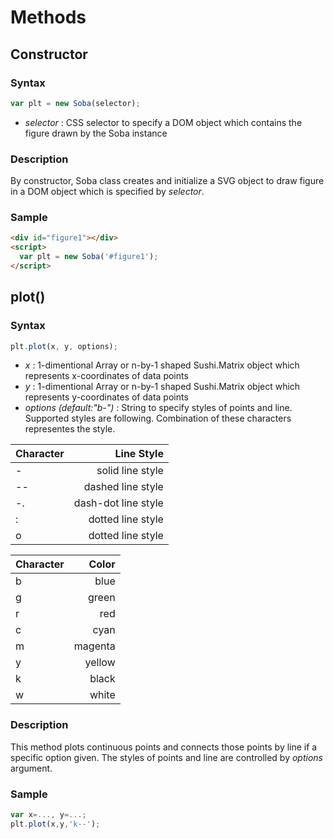 # Methods

## Constructor
### Syntax
```javascript
var plt = new Soba(selector);
```
* *selector* : CSS selector to specify a DOM object which contains the figure drawn by the Soba instance

### Description
By constructor, Soba class creates and initialize a SVG object to draw figure in a DOM object which is specified by *selector*.

### Sample
```HTML
<div id="figure1"></div>
<script>
  var plt = new Soba('#figure1');
</script>
```

## plot()
### Syntax
```javascript
plt.plot(x, y, options);
```
* *x* : 1-dimentional Array or n-by-1 shaped Sushi.Matrix object which represents x-coordinates of data points
* *y* : 1-dimentional Array or n-by-1 shaped Sushi.Matrix object which represents y-coordinates of data points
* *options (default:"b-")* : String to specify styles of points and line. Supported styles are following. Combination of these characters representes the style.

| Character | Line Style          |
| --------- |--------------------:|
| -         | solid line style    |
| --        | dashed line style   |
| -.        | dash-dot line style |
| :         | dotted line style   |
| o         | dotted line style   |

| Character | Color   |
| --------- |--------:|
| b         | blue    |
| g         | green   |
| r         | red     |
| c         | cyan    |
| m         | magenta |
| y         | yellow  |
| k         | black   |
| w         | white   |

### Description
This method plots continuous points and connects those points by line if a specific option given. The styles of points and line are controlled by *options* argument.

### Sample
```javascript
var x=..., y=...;
plt.plot(x,y,'k--');
```

